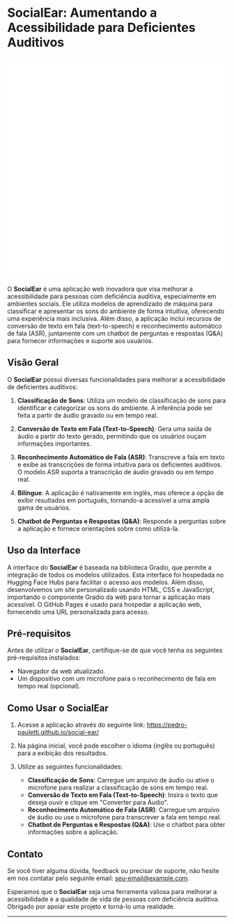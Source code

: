 # SocialEar: Aumentando a Acessibilidade para Deficientes Auditivos

![SocialEar Logo](SocialEar.svg)

O **SocialEar** é uma aplicação web inovadora que visa melhorar a acessibilidade para pessoas com deficiência auditiva, especialmente em ambientes sociais. Ele utiliza modelos de aprendizado de máquina para classificar e apresentar os sons do ambiente de forma intuitiva, oferecendo uma experiência mais inclusiva. Além disso, a aplicação inclui recursos de conversão de texto em fala (text-to-speech) e reconhecimento automático de fala (ASR), juntamente com um chatbot de perguntas e respostas (Q&A) para fornecer informações e suporte aos usuários.

## Visão Geral

O **SocialEar** possui diversas funcionalidades para melhorar a acessibilidade de deficientes auditivos:

1. **Classificação de Sons**: Utiliza um modelo de classificação de sons para identificar e categorizar os sons do ambiente. A inferência pode ser feita a partir de áudio gravado ou em tempo real.

2. **Conversão de Texto em Fala (Text-to-Speech)**: Gera uma saída de áudio a partir do texto gerado, permitindo que os usuários ouçam informações importantes.

3. **Reconhecimento Automático de Fala (ASR)**: Transcreve a fala em texto e exibe as transcrições de forma intuitiva para os deficientes auditivos. O modelo ASR suporta a transcrição de áudio gravado ou em tempo real.

4. **Bilíngue**: A aplicação é nativamente em inglês, mas oferece a opção de exibir resultados em português, tornando-a acessível a uma ampla gama de usuários.

5. **Chatbot de Perguntas e Respostas (Q&A)**: Responde a perguntas sobre a aplicação e fornece orientações sobre como utilizá-la.

## Uso da Interface

A interface do **SocialEar** é baseada na biblioteca Gradio, que permite a integração de todos os modelos utilizados. Esta interface foi hospedada no Hugging Face Hubs para facilitar o acesso aos modelos. Além disso, desenvolvemos um site personalizado usando HTML, CSS e JavaScript, importando o componente Gradio da web para tornar a aplicação mais acessível. O GitHub Pages é usado para hospedar a aplicação web, fornecendo uma URL personalizada para acesso.

## Pré-requisitos

Antes de utilizar o **SocialEar**, certifique-se de que você tenha os seguintes pré-requisitos instalados:

- Navegador da web atualizado.
- Um dispositivo com um microfone para o reconhecimento de fala em tempo real (opcional).

## Como Usar o **SocialEar**

1. Acesse a aplicação através do seguinte link: https://pedro-pauletti.github.io/social-ear/ 
   
2. Na página inicial, você pode escolher o idioma (inglês ou português) para a exibição dos resultados.

3. Utilize as seguintes funcionalidades:
   - **Classificação de Sons**: Carregue um arquivo de áudio ou ative o microfone para realizar a classificação de sons em tempo real.
   - **Conversão de Texto em Fala (Text-to-Speech)**: Insira o texto que deseja ouvir e clique em "Converter para Áudio".
   - **Reconhecimento Automático de Fala (ASR)**: Carregue um arquivo de áudio ou use o microfone para transcrever a fala em tempo real.
   - **Chatbot de Perguntas e Respostas (Q&A)**: Use o chatbot para obter informações sobre a aplicação.


## Contato

Se você tiver alguma dúvida, feedback ou precisar de suporte, não hesite em nos contatar pelo seguinte email: [seu-email@example.com](mailto:pedroton@live.com).

Esperamos que o **SocialEar** seja uma ferramenta valiosa para melhorar a acessibilidade e a qualidade de vida de pessoas com deficiência auditiva. Obrigado por apoiar este projeto e torná-lo uma realidade.

---
